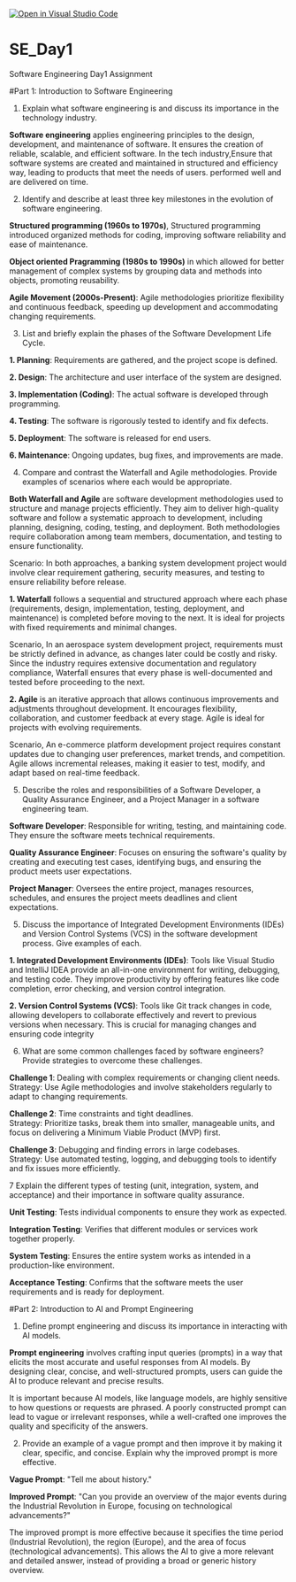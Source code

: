 [![Open in Visual Studio Code](https://classroom.github.com/assets/open-in-vscode-2e0aaae1b6195c2367325f4f02e2d04e9abb55f0b24a779b69b11b9e10269abc.svg)](https://classroom.github.com/online_ide?assignment_repo_id=18330004&assignment_repo_type=AssignmentRepo)
# SE_Day1
Software Engineering Day1 Assignment

#Part 1: Introduction to Software Engineering

1. Explain what software engineering is and discuss its importance in the technology industry.

**Software engineering** applies engineering principles to the design, development, and maintenance of software. It ensures the creation of reliable, scalable, and efficient software. 
In the tech industry,Ensure that software systems are created and maintained in structured and efficiency way, leading to products that meet the needs of users. performed well and are delivered on time.



2. Identify and describe at least three key milestones in the evolution of software engineering.

**Structured programming (1960s to 1970s)**, Structured programming introduced organized methods for coding, improving software reliability and ease of maintenance.

**Object oriented Pragramming (1980s to 1990s)** in which allowed for better management of complex systems by grouping data and methods into objects, promoting reusability.

**Agile Movement (2000s-Present)**: Agile methodologies prioritize flexibility and continuous feedback, speeding up development and accommodating changing requirements.



3. List and briefly explain the phases of the Software Development Life Cycle.

**1. Planning**: Requirements are gathered, and the project scope is defined.

**2. Design**: The architecture and user interface of the system are designed.

**3. Implementation (Coding)**: The actual software is developed through programming.

**4. Testing**: The software is rigorously tested to identify and fix defects.

**5. Deployment**: The software is released for end users.

**6. Maintenance**: Ongoing updates, bug fixes, and improvements are made.



4. Compare and contrast the Waterfall and Agile methodologies. Provide examples of scenarios where each would be appropriate.

**Both Waterfall and Agile** are software development methodologies used to structure and manage projects efficiently. They aim to deliver high-quality software and follow a systematic approach to development, including planning, designing, coding, testing, and deployment. Both methodologies require collaboration among team members, documentation, and testing to ensure functionality. 

Scenario: In both approaches, a banking system development project would involve clear requirement gathering, security measures, and testing to ensure reliability before release.

**1. Waterfall** follows a sequential and structured approach where each phase (requirements, design, implementation, testing, deployment, and maintenance) is completed before moving to the next. It is ideal for projects with fixed requirements and minimal changes.

Scenario, In an aerospace system development project, requirements must be strictly defined in advance, as changes later could be costly and risky. Since the industry requires extensive documentation and regulatory compliance, Waterfall ensures that every phase is well-documented and tested before proceeding to the next.

**2. Agile** is an iterative approach that allows continuous improvements and adjustments throughout development. It encourages flexibility, collaboration, and customer feedback at every stage. Agile is ideal for projects with evolving requirements.

Scenario, An e-commerce platform development project requires constant updates due to changing user preferences, market trends, and competition. Agile allows incremental releases, making it easier to test, modify, and adapt based on real-time feedback.



5. Describe the roles and responsibilities of a Software Developer, a Quality Assurance Engineer, and a Project Manager in a software engineering team.

 **Software Developer**: Responsible for writing, testing, and maintaining code. They ensure the software meets technical requirements.

**Quality Assurance Engineer**: Focuses on ensuring the software's quality by creating and executing test cases, identifying bugs, and ensuring the product meets user expectations.

**Project Manager**: Oversees the entire project, manages resources, schedules, and ensures the project meets deadlines and client expectations.



5. Discuss the importance of Integrated Development Environments (IDEs) and Version Control Systems (VCS) in the software development process. Give examples of each.

**1. Integrated Development Environments (IDEs)**: Tools like Visual Studio and IntelliJ IDEA provide an all-in-one environment for writing, debugging, and testing code. They improve productivity by offering features like code completion, error checking, and version control integration.
   
**2. Version Control Systems (VCS)**: Tools like Git track changes in code, allowing developers to collaborate effectively and revert to previous versions when necessary. This is crucial for managing changes and ensuring code integrity



6. What are some common challenges faced by software engineers? Provide strategies to overcome these challenges.

 **Challenge 1**: Dealing with complex requirements or changing client needs.  
Strategy: Use Agile methodologies and involve stakeholders regularly to adapt to changing requirements.
  
**Challenge 2**: Time constraints and tight deadlines.  
Strategy: Prioritize tasks, break them into smaller, manageable units, and focus on delivering a Minimum Viable Product (MVP) first.

**Challenge 3**: Debugging and finding errors in large codebases.  
Strategy: Use automated testing, logging, and debugging tools to identify and fix issues more efficiently.



7 Explain the different types of testing (unit, integration, system, and acceptance) and their importance in software quality assurance.

**Unit Testing**: Tests individual components to ensure they work as expected.

**Integration Testing**: Verifies that different modules or services work together properly.

**System Testing**: Ensures the entire system works as intended in a production-like environment.

**Acceptance Testing**: Confirms that the software meets the user requirements and is ready for deployment.



#Part 2: Introduction to AI and Prompt Engineering


1. Define prompt engineering and discuss its importance in interacting with AI models.

**Prompt engineering** involves crafting input queries (prompts) in a way that elicits the most accurate and useful responses from AI models. By designing clear, concise, and well-structured prompts, users can guide the AI to produce relevant and precise results. 

It is important because AI models, like language models, are highly sensitive to how questions or requests are phrased. A poorly constructed prompt can lead to vague or irrelevant responses, while a well-crafted one improves the quality and specificity of the answers.



2. Provide an example of a vague prompt and then improve it by making it clear, specific, and concise. Explain why the improved prompt is more effective.

**Vague Prompt**: "Tell me about history."

**Improved Prompt**: "Can you provide an overview of the major events during the Industrial Revolution in Europe, focusing on technological advancements?"

The improved prompt is more effective because it specifies the time period (Industrial Revolution), the region (Europe), and the area of focus (technological advancements). 
This allows the AI to give a more relevant and detailed answer, instead of providing a broad or generic history overview.
